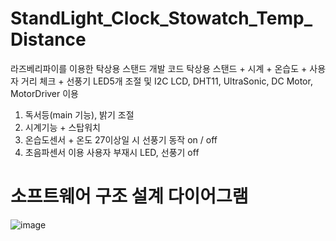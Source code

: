 # StandLight_Clock_Stowatch_Temp_Distance
라즈베리파이를 이용한 탁상용 스탠드 개발 코드
탁상용 스탠드 + 시계 + 온습도 + 사용자 거리 체크 + 선풍기
LED5개 조절 및 I2C LCD, DHT11, UltraSonic, DC Motor, MotorDriver 이용

1. 독서등(main 기능), 밝기 조절
2. 시계기능 + 스탑워치
3. 온습도센서 + 온도 27이상일 시 선풍기 동작 on / off
4. 초음파센서 이용 사용자 부재시 LED, 선풍기 off

# 소프트웨어 구조 설계 다이어그램

![image](https://user-images.githubusercontent.com/113006092/190333658-26c24498-3d92-4d5a-85f9-639b49208463.png)